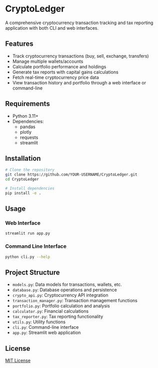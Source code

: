 # CryptoLedger

A comprehensive cryptocurrency transaction tracking and tax reporting application with both CLI and web interfaces.

## Features

- Track cryptocurrency transactions (buy, sell, exchange, transfers)
- Manage multiple wallets/accounts
- Calculate portfolio performance and holdings
- Generate tax reports with capital gains calculations
- Fetch real-time cryptocurrency price data
- View transaction history and portfolio through a web interface or command-line

## Requirements

- Python 3.11+
- Dependencies:
  - pandas
  - plotly
  - requests
  - streamlit

## Installation

```bash
# Clone the repository
git clone https://github.com/YOUR-USERNAME/CryptoLedger.git
cd CryptoLedger

# Install dependencies
pip install -e .
```

## Usage

### Web Interface

```bash
streamlit run app.py
```

### Command Line Interface

```bash
python cli.py --help
```

## Project Structure

- `models.py`: Data models for transactions, wallets, etc.
- `database.py`: Database operations and persistence
- `crypto_api.py`: Cryptocurrency API integration
- `transaction_manager.py`: Transaction management functions
- `portfolio.py`: Portfolio calculation and analysis
- `calculator.py`: Financial calculations
- `tax_reporter.py`: Tax reporting functionality
- `utils.py`: Utility functions
- `cli.py`: Command-line interface
- `app.py`: Streamlit web application

## License

[MIT License](LICENSE) 